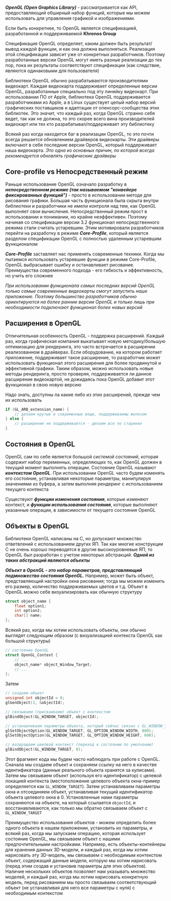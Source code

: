 ***OpenGL (Open Graphics Library)*** - рассматривается как API, предоставляющий обширный набор функций, которые мы можем использовать для управления графикой и изображениями.

Если быть конкретнее, то OpenGL является спецификацией, разработанной и поддерживаемой **Khronos Group**

Спецификация OpenGL определяет, каким должен быть результат/вывод каждой функции, и как она должна выполняться. Реализация этой спецификации зависит уже от конкретных разработчиков. Поэтому разработанные версии OpenGL могут иметь разные реализации до тех пор, пока их результаты соответствуют спецификации (как следствие, являются одинаковыми для пользователя)

Библиотеки OpenGL обычно разрабатываются производителями видеокарт. Каждая видеокарта поддерживает определенные версии OpenGL, разработанные специально под эту линейку видеокарт. При использовании ПО от Apple, библиотека OpenGL поддерживается разработчиками из Apple, а в Linux существует целый набор версий графических поставщиков и адаптации от опенсорс-сообщества этих библиотек. Это значит, что каждый раз, когда OpenGL странно себя ведет, так как не должна, то это скорее всего вина производителей видеокарт или тех кто разрабатывал/поддерживает эту библиотеку

Всякий раз когда находится баг в реализации OpenGL, то это почти всегда решается обновлением драйверов видеокарты. Эти драйверы включают в себя последние версии OpenGL, который поддерживает наша видеокарта. *Это одна из основных причин, по которой всегда рекомендуется обновлять графические драйверы*

## Core-profile vs Непосредственный режим
Раньше использование OpenGL означало разработку в ***непосредственном режиме (так называемом "конвейере фиксированных функций")*** - просто в использовании методе для рисования графики. Большая часть функционала была скрыта внутри библиотеки и разработчики не имели контроля над тем, как OpenGL выполняет свои вычисления. Непосредственный режим прост в использовании и понимании, но крайне неэффективен. Поэтому начиная со спецификации версии 3.2 функционал непосредственного режима стали считать устаревшим. Этим мотивировали разработчиков перейти на разработку в режиме ***Core-Profile***, который является разделом спецификации OpenGL с полностью удаленным устаревшим функционалом

***Core-Profile*** заставляет нас применять современные техники. Когда мы пытаемся использовать устаревшие функции в режиме Core-Profile, OpenGL выбрасывает ошибку и останавливает рисование. Преимущества современного подхода - его гибкость и эффективность, но учить его сложнее

*При использовании функционала самых последних версий OpenGL только самые современные видеокарты смогут запустить наше приложение. Поэтому большинство разработчиков обычно ориентируются на более ранние версии OpenGL и только лишь при необходимости подключают функционал более новых версий*
## Расширения в OpenGL
Отличительная особенность OpenGL - поддержка расширений. Каждый раз, когда графическая компания выкатывает новую методику/большую оптимизацию для рендеринга, это часто встречается в расширении реализованном в драйверах. Если оборудование, на котором работает приложение, поддерживает такое расширение, то разработчик может использовать функционал этого расширения для более продвинутой и эффективной графики. Таким образом, можно использовать новые методы рендеринга, просто проверяя, поддерживается ли данное расширение видеокартой, не дожидаясь пока OpenGL добавит этот функционал в свою новую версию

Надо знать, доступны ла какие либо из этих расширений, прежде чем их использовать
```cpp
if (GL_ARB_extension_name) {
	// делаем крутые и современные вещи, поддерживаемы железом
} else {
	// расширение не поддерживается - делаем все по старинке
}
```

## Состояния в OpenGL
OpenGL сам по себе является большой *системой состояний*, которая содержит набор переменных, определяющих то, как OpenGL должен в текущий момент выполнять операции. Состояние OpenGL называют ***контекстом OpenGL***. При использовании OpenGL часто будем изменять его состояние, устанавливая некоторые параметры, манипулируя значениями из буфера, а затем выполняя рендеринг с использованием текущего контекста

Существуют ***функции изменения состояния***, которые изменяют контекст, и ***функции использования состояния***, которые выполняют указанные операции, в зависимости от текущего состояния OpenGL

## Объекты в OpenGL
Библиотеки OpenGL написаны на C, но допускают множество ответвлений с использованием других ЯП. Так как многие конструкции C не очень хорошо переводятся в другие высокоуровневые ЯП, то OpenGL был разработан с учетом некоторых абстракций. ***Одной из таких абстракций являются объекты***

***Объект в OpenGL - это набор параметров, представляющий подмножество состояния OpenGL.*** Например, может быть объект, представляющий настройки окна рисования; тогда мы можем изменить его размер, количество поддерживаемых цветов и т.д. Объект в OpenGL можно себе визуализировать как обычную структуру
```cpp
struct object_name {
	float option1;
	int option2;
	char[] name;
};
```

Всякий раз, когда мы хотим использовать объекты, они обычно выглядят следующим образом (с визуализацией контекста OpenGL как большой структуры)
```cpp
// состояние OpenGL
struct OpenGL_Context {
	// ...
	object_name* object_Window_Target;
	// ...
};
```

Затем
```cpp
// создаем объект
unsigned int objectId = 0;
glGenObject(1, &objectId);

// связываем (присваиваем) объект с контекстом
glBindObject(GL_WINDOW_TARGET, objectId);

// устанавливаем параметры объекта, который сейчас связан с GL_WINDOW_TARGET
glSetObjectOption(GL_WINDOW_TARGET, GL_OPTION_WINDOW_WIDTH, 800);
glSetObjectOption(GL_WINDOW_TARGET, GL_OPTION_WINDOW_HEIGHT, 600);

// возвращаем цеелвой контекст (переход к состоянию по умолчанию)
glBindObject(GL_WINDOW_TARGET, 0);
```

Этот фрагмент кода мы будем часто наблюдать при работе с OpenGL. Сначала мы создаем объект и сохраняем ссылку на него в качестве идентификатора (данные реального объекта хранятся за кулисами). Затем мы связываем объект (используя его идентификатор) с целевой локацией контекста (местоположение целевого объекта окна-пример определяется как `GL_WINDOW_TARGET`). Затем устанавливаем параметры окна и отсоединяем объект, устанавливая текущий идентификатор объекта целевого окна в 0. Установленные нами параметры сохраняются на объекте, на который ссылается `objectId`, и восстанавливаются, как только мы обратно связываем объект с `GL_WINDOW_TARGET`

Преимущество использования объектов - можем определить более одного объекта в нашем приложении, установить их параметры, и всякий раз, когда мы запускаем операцию, которая использует состояние OpenGL, мы связываем объект с нашими предпочтительными настройками. Например, есть объекты-контейнеры для хранения данных 3D-модели, и каждый раз, когда мы хотим нарисовать эту 3D-модель, мы связываем с необходимым контекстом объект, содержащий данные модели, которую мы хотим нарисовать (перед этим создав и установив параметры для этих объектов). Наличие нескольких объектов позволяет нам указывать множество моделей, и каждый раз, когда мы хотим нарисовать конкретную модель, перед рисованием мы просто связываем соответствующий объект (не устанавливая для него все параметры с нуля) с необходимым контекстом
